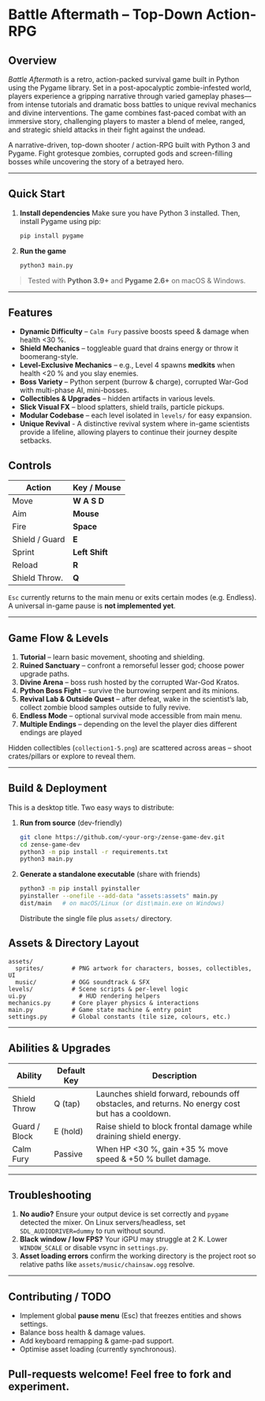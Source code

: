 # Battle Aftermath – Top-Down Action-RPG

## Overview

*Battle Aftermath* is a retro, action-packed survival game built in Python using the Pygame library. Set in a post-apocalyptic zombie-infested world, players
experience a gripping narrative through varied gameplay phases—from intense tutorials and dramatic boss battles to unique revival mechanics and divine interventions. 
The game combines fast-paced combat with an immersive story, challenging players to master a blend of melee, ranged, and strategic shield attacks in their fight
against the undead.

A narrative-driven, top-down shooter / action-RPG built with Python 3 and Pygame.  Fight grotesque zombies, corrupted gods and screen-filling bosses while uncovering the story of a betrayed hero.

---

## Quick Start

1. **Install dependencies**
   Make sure you have Python 3 installed. Then, install Pygame using pip:
   ```bash
   pip install pygame
   ```
2. **Run the game**
   ```bash
   python3 main.py
   ```

> Tested with **Python 3.9+** and **Pygame 2.6+** on macOS & Windows.

---

## Features

- **Dynamic Difficulty** – `Calm Fury` passive boosts speed & damage when health <30 %.
- **Shield Mechanics** – toggleable guard that drains energy or throw it boomerang-style.
- **Level-Exclusive Mechanics** – e.g., Level 4 spawns **medkits** when health <20 % and you slay enemies.
- **Boss Variety** – Python serpent (burrow & charge), corrupted War-God with multi-phase AI, mini-bosses.
- **Collectibles & Upgrades** – hidden artifacts in various levels.
- **Slick Visual FX** – blood splatters, shield trails, particle pickups.
- **Modular Codebase** – each level isolated in `levels/` for easy expansion.
- **Unique Revival** - A distinctive revival system where in-game scientists provide a lifeline, allowing players to continue their journey despite setbacks.

## Controls

| Action                    | Key / Mouse |
|---------------------------|-------------|
| Move                      | **W A S D** |
| Aim                       | **Mouse**   |
| Fire                      | **Space** |
| Shield / Guard            | **E** |
| Sprint                    | **Left Shift** |
| Reload                    | **R**   |
| Shield Throw.             | **Q** |

`Esc` currently returns to the main menu or exits certain modes (e.g. Endless).  A universal in-game pause is **not implemented yet**.

---

## Game Flow & Levels

1. **Tutorial** – learn basic movement, shooting and shielding.
2. **Ruined Sanctuary** – confront a remorseful lesser god; choose power upgrade paths.
3. **Divine Arena** – boss rush hosted by the corrupted War-God Kratos.
4. **Python Boss Fight** – survive the burrowing serpent and its minions.
5. **Revival Lab & Outside Quest** – after defeat, wake in the scientist’s lab, collect zombie blood samples outside to fully revive.
6. **Endless Mode** – optional survival mode accessible from main menu.
7. **Multiple Endings** – depending on the level the player dies different endings are played

Hidden collectibles (`collection1-5.png`) are scattered across areas – shoot crates/pillars or explore to reveal them.

---

## Build & Deployment

This is a desktop title.  Two easy ways to distribute:

1. **Run from source** (dev-friendly)
   ```bash
   git clone https://github.com/<your-org>/zense-game-dev.git
   cd zense-game-dev
   python3 -m pip install -r requirements.txt
   python3 main.py
   ```
2. **Generate a standalone executable** (share with friends)
   ```bash
   python3 -m pip install pyinstaller
   pyinstaller --onefile --add-data "assets:assets" main.py
   dist/main   # on macOS/Linux (or dist\main.exe on Windows)
   ```
   Distribute the single file plus `assets/` directory.

## Assets & Directory Layout

```
assets/
  sprites/        # PNG artwork for characters, bosses, collectibles, UI
  music/          # OGG soundtrack & SFX
levels/           # Scene scripts & per-level logic
ui.py               # HUD rendering helpers
mechanics.py      # Core player physics & interactions
main.py           # Game state machine & entry point
settings.py       # Global constants (tile size, colours, etc.)
```

---

## Abilities & Upgrades

| Ability | Default Key | Description |
|---------|-------------|-------------|
| Shield Throw | Q (tap) | Launches shield forward, rebounds off obstacles, and returns. No energy cost but has a cooldown. |
| Guard / Block | E (hold) | Raise shield to block frontal damage while draining shield energy. |
| Calm Fury | Passive | When HP <30 %, gain +35 % move speed & +50 % bullet damage. |

---

## Troubleshooting

1. **No audio?** Ensure your output device is set correctly and `pygame` detected the mixer. On Linux servers/headless, set `SDL_AUDIODRIVER=dummy` to run without sound.
2. **Black window / low FPS?** Your iGPU may struggle at 2 K. Lower `WINDOW_SCALE` or disable vsync in `settings.py`.
3. **Asset loading errors** confirm the working directory is the project root so relative paths like `assets/music/chainsaw.ogg` resolve.

---

## Contributing / TODO

- Implement global **pause menu** (Esc) that freezes entities and shows settings.
- Balance boss health & damage values.
- Add keyboard remapping & game-pad support.
- Optimise asset loading (currently synchronous).

Pull-requests welcome!  Feel free to fork and experiment.
---